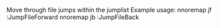 Move through file jumps within the jumplist
Example usage:
    nnoremap <Leader>jf :JumpFileForward<CR>
    nnoremap <Leader>jb :JumpFileBack<CR>
